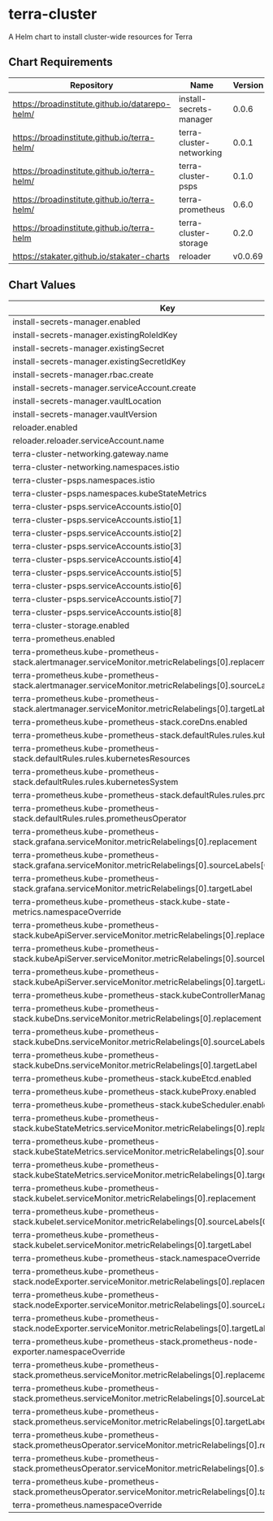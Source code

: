 terra-cluster
=============

A Helm chart to install cluster-wide resources for Terra

## Chart Requirements

| Repository | Name | Version |
|------------|------|---------|
| https://broadinstitute.github.io/datarepo-helm/ | install-secrets-manager | 0.0.6 |
| https://broadinstitute.github.io/terra-helm/ | terra-cluster-networking | 0.0.1 |
| https://broadinstitute.github.io/terra-helm/ | terra-cluster-psps | 0.1.0 |
| https://broadinstitute.github.io/terra-helm/ | terra-prometheus | 0.6.0 |
| https://broadinstitute.github.io/terra-helm | terra-cluster-storage | 0.2.0 |
| https://stakater.github.io/stakater-charts | reloader | v0.0.69 |

## Chart Values

| Key | Type | Default | Description |
|-----|------|---------|-------------|
| install-secrets-manager.enabled | bool | `true` |  |
| install-secrets-manager.existingRoleIdKey | string | `"role-id"` |  |
| install-secrets-manager.existingSecret | string | `"secret-manager-approle"` |  |
| install-secrets-manager.existingSecretIdKey | string | `"secret-id"` |  |
| install-secrets-manager.rbac.create | bool | `true` |  |
| install-secrets-manager.serviceAccount.create | bool | `true` |  |
| install-secrets-manager.vaultLocation | string | `"https://clotho.broadinstitute.org:8200"` |  |
| install-secrets-manager.vaultVersion | string | `"kv1"` |  |
| reloader.enabled | bool | `true` |  |
| reloader.reloader.serviceAccount.name | string | `"reloader"` |  |
| terra-cluster-networking.gateway.name | string | `"default-istio-gateway"` |  |
| terra-cluster-networking.namespaces.istio | string | `"istio-system"` |  |
| terra-cluster-psps.namespaces.istio | string | `"istio-system"` |  |
| terra-cluster-psps.namespaces.kubeStateMetrics | string | `"default"` |  |
| terra-cluster-psps.serviceAccounts.istio[0] | string | `"istio-citadel-service-account"` |  |
| terra-cluster-psps.serviceAccounts.istio[1] | string | `"istio-galley-service-account"` |  |
| terra-cluster-psps.serviceAccounts.istio[2] | string | `"istio-ingressgateway-service-account"` |  |
| terra-cluster-psps.serviceAccounts.istio[3] | string | `"istio-mixer-service-account"` |  |
| terra-cluster-psps.serviceAccounts.istio[4] | string | `"istio-multi"` |  |
| terra-cluster-psps.serviceAccounts.istio[5] | string | `"istio-pilot-service-account"` |  |
| terra-cluster-psps.serviceAccounts.istio[6] | string | `"istio-security-post-install-account"` |  |
| terra-cluster-psps.serviceAccounts.istio[7] | string | `"istio-sidecar-injector-service-account"` |  |
| terra-cluster-psps.serviceAccounts.istio[8] | string | `"promsd"` |  |
| terra-cluster-storage.enabled | bool | `true` |  |
| terra-prometheus.enabled | bool | `true` |  |
| terra-prometheus.kube-prometheus-stack.alertmanager.serviceMonitor.metricRelabelings[0].replacement | string | `"false"` |  |
| terra-prometheus.kube-prometheus-stack.alertmanager.serviceMonitor.metricRelabelings[0].sourceLabels[0] | string | `"__name__"` |  |
| terra-prometheus.kube-prometheus-stack.alertmanager.serviceMonitor.metricRelabelings[0].targetLabel | string | `"sd_export"` |  |
| terra-prometheus.kube-prometheus-stack.coreDns.enabled | bool | `false` |  |
| terra-prometheus.kube-prometheus-stack.defaultRules.rules.kubernetesApps | bool | `false` |  |
| terra-prometheus.kube-prometheus-stack.defaultRules.rules.kubernetesResources | bool | `false` |  |
| terra-prometheus.kube-prometheus-stack.defaultRules.rules.kubernetesSystem | bool | `false` |  |
| terra-prometheus.kube-prometheus-stack.defaultRules.rules.prometheus | bool | `false` |  |
| terra-prometheus.kube-prometheus-stack.defaultRules.rules.prometheusOperator | bool | `false` |  |
| terra-prometheus.kube-prometheus-stack.grafana.serviceMonitor.metricRelabelings[0].replacement | string | `"false"` |  |
| terra-prometheus.kube-prometheus-stack.grafana.serviceMonitor.metricRelabelings[0].sourceLabels[0] | string | `"__name__"` |  |
| terra-prometheus.kube-prometheus-stack.grafana.serviceMonitor.metricRelabelings[0].targetLabel | string | `"sd_export"` |  |
| terra-prometheus.kube-prometheus-stack.kube-state-metrics.namespaceOverride | string | `"monitoring"` |  |
| terra-prometheus.kube-prometheus-stack.kubeApiServer.serviceMonitor.metricRelabelings[0].replacement | string | `"false"` |  |
| terra-prometheus.kube-prometheus-stack.kubeApiServer.serviceMonitor.metricRelabelings[0].sourceLabels[0] | string | `"__name__"` |  |
| terra-prometheus.kube-prometheus-stack.kubeApiServer.serviceMonitor.metricRelabelings[0].targetLabel | string | `"sd_export"` |  |
| terra-prometheus.kube-prometheus-stack.kubeControllerManager.enabled | bool | `false` |  |
| terra-prometheus.kube-prometheus-stack.kubeDns.serviceMonitor.metricRelabelings[0].replacement | string | `"false"` |  |
| terra-prometheus.kube-prometheus-stack.kubeDns.serviceMonitor.metricRelabelings[0].sourceLabels[0] | string | `"__name__"` |  |
| terra-prometheus.kube-prometheus-stack.kubeDns.serviceMonitor.metricRelabelings[0].targetLabel | string | `"sd_export"` |  |
| terra-prometheus.kube-prometheus-stack.kubeEtcd.enabled | bool | `false` |  |
| terra-prometheus.kube-prometheus-stack.kubeProxy.enabled | bool | `false` |  |
| terra-prometheus.kube-prometheus-stack.kubeScheduler.enabled | bool | `false` |  |
| terra-prometheus.kube-prometheus-stack.kubeStateMetrics.serviceMonitor.metricRelabelings[0].replacement | string | `"false"` |  |
| terra-prometheus.kube-prometheus-stack.kubeStateMetrics.serviceMonitor.metricRelabelings[0].sourceLabels[0] | string | `"__name__"` |  |
| terra-prometheus.kube-prometheus-stack.kubeStateMetrics.serviceMonitor.metricRelabelings[0].targetLabel | string | `"sd_export"` |  |
| terra-prometheus.kube-prometheus-stack.kubelet.serviceMonitor.metricRelabelings[0].replacement | string | `"false"` |  |
| terra-prometheus.kube-prometheus-stack.kubelet.serviceMonitor.metricRelabelings[0].sourceLabels[0] | string | `"__name__"` |  |
| terra-prometheus.kube-prometheus-stack.kubelet.serviceMonitor.metricRelabelings[0].targetLabel | string | `"sd_export"` |  |
| terra-prometheus.kube-prometheus-stack.namespaceOverride | string | `"monitoring"` |  |
| terra-prometheus.kube-prometheus-stack.nodeExporter.serviceMonitor.metricRelabelings[0].replacement | string | `"false"` |  |
| terra-prometheus.kube-prometheus-stack.nodeExporter.serviceMonitor.metricRelabelings[0].sourceLabels[0] | string | `"__name__"` |  |
| terra-prometheus.kube-prometheus-stack.nodeExporter.serviceMonitor.metricRelabelings[0].targetLabel | string | `"sd_export"` |  |
| terra-prometheus.kube-prometheus-stack.prometheus-node-exporter.namespaceOverride | string | `"monitoring"` |  |
| terra-prometheus.kube-prometheus-stack.prometheus.serviceMonitor.metricRelabelings[0].replacement | string | `"false"` |  |
| terra-prometheus.kube-prometheus-stack.prometheus.serviceMonitor.metricRelabelings[0].sourceLabels[0] | string | `"__name__"` |  |
| terra-prometheus.kube-prometheus-stack.prometheus.serviceMonitor.metricRelabelings[0].targetLabel | string | `"sd_export"` |  |
| terra-prometheus.kube-prometheus-stack.prometheusOperator.serviceMonitor.metricRelabelings[0].replacement | string | `"false"` |  |
| terra-prometheus.kube-prometheus-stack.prometheusOperator.serviceMonitor.metricRelabelings[0].sourceLabels[0] | string | `"__name__"` |  |
| terra-prometheus.kube-prometheus-stack.prometheusOperator.serviceMonitor.metricRelabelings[0].targetLabel | string | `"sd_export"` |  |
| terra-prometheus.namespaceOverride | string | `"monitoring"` |  |
